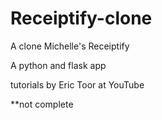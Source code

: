 # Receiptify-clone
<p1>A clone Michelle's Receiptify</p1>

A python and flask app

<p2>tutorials by Eric Toor at YouTube</p2>

**not complete
